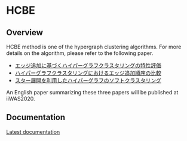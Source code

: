 # HCBE

## Overview
HCBE method is one of the hypergraph clustering algorithms.
For more details on the algorithm, please refer to the following paper.

- [エッジ追加に基づくハイパーグラフクラスタリングの特性評価](https://www.jstage.jst.go.jp/article/pjsai/JSAI2020/0/JSAI2020_2P5GS305/_article/-char/ja/)
- [ハイパーグラフクラスタリングにおけるエッジ追加順序の比較](https://www.ipsj.or.jp/event/fit/fit2020/FIT2020_program/data/html/abstract/D-004.html)
- [スター展開を利用したハイパーグラフのソフトクラスタリング](https://jsai.ixsq.nii.ac.jp/ej/index.php?active_action=repository_view_main_item_snippet&page_id=13&block_id=23&pn=1&count=20&order=16&lang=japanese&creator=ito%20shuta)

An English paper summarizing these three papers will be published at iiWAS2020.

## Documentation
[Latest documentation](https://inazuma110.github.io/HCBE.jl/dev/)

